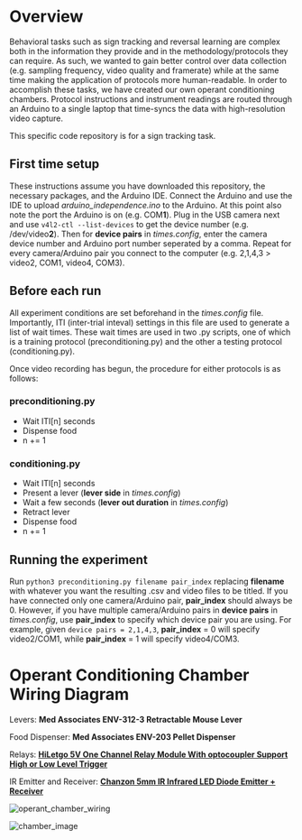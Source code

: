 # Overview
Behavioral tasks such as sign tracking and reversal learning are complex both in the information they provide and in the methodology/protocols they can require. As such, we wanted to gain better control over data collection (e.g. sampling frequency, video quality and framerate) while at the same time making the application of protocols more human-readable. In order to accomplish these tasks, we have created our own operant conditioning chambers. Protocol instructions and instrument readings are routed through an Arduino to a single laptop that time-syncs the data with high-resolution video capture. 

This specific code repository is for a sign tracking task.

## First time setup
These instructions assume you have downloaded this repository, the necessary packages, and the Arduino IDE. 
Connect the Arduino and use the IDE to upload *arduino_independence.ino* to the Arduino. At this point also note the port the Arduino is on (e.g. COM**1**). Plug in the USB camera next and use `v4l2-ctl --list-devices` to get the device number (e.g. /dev/video**2**). Then for **device pairs** in *times.config*, enter the camera device number and Arduino port number seperated by a comma. Repeat for every camera/Arduino pair you connect to the computer (e.g. 2,1,4,3 > video2, COM1, video4, COM3).

## Before each run
All experiment conditions are set beforehand in the *times.config* file. Importantly, ITI (inter-trial inteval) settings in this file are used to generate a list of wait times. These wait times are used in two .py scripts, one of which is a training protocol (preconditioning.py) and the other a testing protocol (conditioning.py). 

Once video recording has begun, the procedure for either protocols is as follows:

### preconditioning.py
- Wait ITI[n] seconds
- Dispense food
- n += 1

### conditioning.py
- Wait ITI[n] seconds
- Present a lever (**lever side** in *times.config*)
- Wait a few seconds (**lever out duration** in *times.config*)
- Retract lever
- Dispense food
- n += 1

## Running the experiment
Run `python3 preconditioning.py filename pair_index` replacing **filename** with whatever you want the resulting .csv and video files to be titled. If you have connected only one camera/Arduino pair, **pair_index** should always be 0. However, if you have multiple camera/Arduino pairs in **device pairs** in *times.config*, use **pair_index** to specify which device pair you are using. For example, given `device pairs = 2,1,4,3`, **pair_index** = 0 will specify video2/COM1, while **pair_index** = 1 will specify video4/COM3.

# Operant Conditioning Chamber Wiring Diagram

Levers: **Med Associates ENV-312-3 Retractable Mouse Lever**

Food Dispenser: **Med Associates ENV-203 Pellet Dispenser**

Relays: **[HiLetgo 5V One Channel Relay Module With optocoupler Support High or Low Level Trigger](https://www.amazon.com/HiLetgo-Channel-optocoupler-Support-Trigger/dp/B00LW15A4W)**

IR Emitter and Receiver: **[Chanzon 5mm IR Infrared LED Diode Emitter + Receiver](https://www.amazon.com/Emitter-Receiver-VS1838B-Infrared-Raspberry/dp/B07TLBJR5J?th=1)**

![operant_chamber_wiring](https://user-images.githubusercontent.com/118491380/227418044-cb065a87-e8b8-4a8a-904e-f67036c5ebf5.png)

![chamber_image](https://user-images.githubusercontent.com/118491380/227365957-fa8b2439-1884-4f26-b954-e5c664bc3012.jpg)
